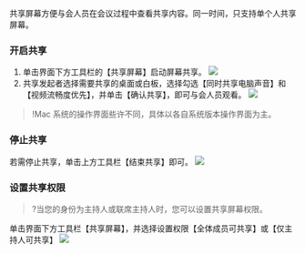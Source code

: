 共享屏幕方便与会人员在会议过程中查看共享内容。同一时间，只支持单个人共享屏幕。



### 开启共享
1. 单击界面下方工具栏的【共享屏幕】启动屏幕共享。
![](https://main.qcloudimg.com/raw/11c6f9df6e98a0d9540d891e826271b4.png)
2. 共享发起者选择需要共享的桌面或白板，选择勾选【同时共享电脑声音】和【视频流畅度优先】，并单击【确认共享】，即可与会人员观看。
![](https://main.qcloudimg.com/raw/780d0387771f18014d8d6a3a9ee3f801.png)

>!Mac 系统的操作界面些许不同，具体以各自系统版本操作界面为主。


### 停止共享
若需停止共享，单击上方工具栏【结束共享】即可。
![](https://main.qcloudimg.com/raw/c6f18dd5994c1d331960ab41b977e40f.png)


### 设置共享权限
>?当您的身份为主持人或联席主持人时，您可以设置共享屏幕权限。

单击界面下方工具栏【共享屏幕】，并选择设置权限【全体成员可共享】或【仅主持人可共享】
![](https://main.qcloudimg.com/raw/2b4491ac5277c285d9e37b032af7cb49.png)



